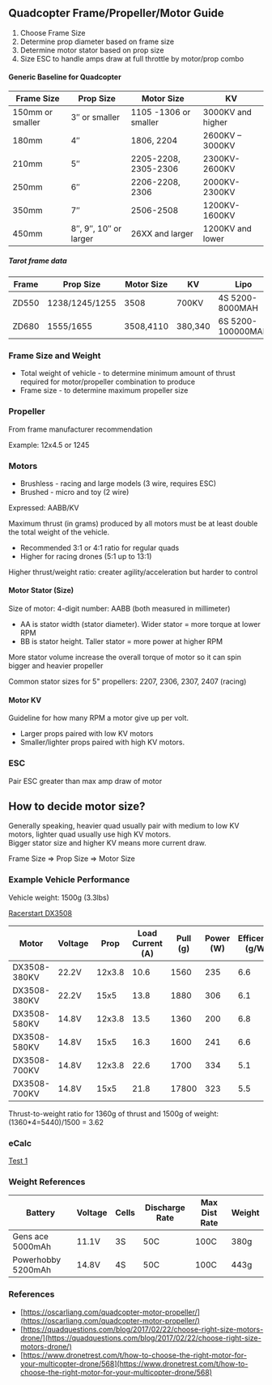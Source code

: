 
## Quadcopter Frame/Propeller/Motor Guide

1. Choose Frame Size
2. Determine prop diameter based on frame size
3. Determine motor stator based on prop size
4. Size ESC to handle amps draw at full throttle by motor/prop combo

#### Generic Baseline for Quadcopter

|  Frame Size | Prop Size |	Motor Size |	KV |
| - | - | - | - |
| 150mm or smaller |	3″ or smaller | 1105 -1306 or smaller |	3000KV and higher |
| 180mm |	4″ |	1806, 2204 |	2600KV – 3000KV | 
| 210mm |	5″ |	2205-2208, 2305-2306 |	2300KV-2600KV |
| 250mm |	6″ |	2206-2208, 2306 |	2000KV-2300KV |
| 350mm |	7″ |	2506-2508 |	1200KV-1600KV |
| 450mm |	8″, 9″, 10″ or larger |	26XX and larger |	1200KV and lower |

##### Tarot frame data

| Frame | Prop Size |	Motor Size |	KV | Lipo | ESC |
| - | - | - | - | - | - |
| ZD550 | 1238/1245/1255 | 3508 | 700KV | 4S 5200-8000MAH | 30-40A |
| ZD680 | 1555/1655 | 3508,4110 | 380,340 | 6S 5200-100000MAH | 30-40A |

### Frame Size and Weight

- Total weight of vehicle - to determine minimum amount of thrust required for motor/propeller combination to produce
- Frame size - to determine maximum propeller size

### Propeller

From frame manufacturer recommendation 

Example: 12x4.5 or 1245

### Motors

- Brushless - racing and large models (3 wire, requires ESC)
- Brushed - micro and toy (2 wire)

Expressed: AABB/KV

Maximum thrust (in grams) produced by all motors must be at least double the total weight of the vehicle.
- Recommended 3:1 or 4:1 ratio for regular quads
- Higher for racing drones (5:1 up to 13:1)

Higher thrust/weight ratio: creater agility/acceleration but harder to control

#### Motor Stator (Size)

Size of motor: 4-digit number: AABB (both measured in millimeter)
- AA is stator width (stator diameter).   Wider stator = more torque at lower RPM 
- BB is stator height.  Taller stator = more power at higher RPM

More stator volume increase the overall torque of motor so it can spin bigger and heavier propeller

Common stator sizes for 5" propellers: 2207, 2306, 2307, 2407 (racing)

#### Motor KV

Guideline for how many RPM a motor give up per volt.  

- Larger props paired with low KV motors
- Smaller/lighter props paired with high KV motors.

### ESC

Pair ESC greater than max amp draw of motor

## How to decide motor size?

Generally speaking, heavier quad usually pair with medium to low KV motors, lighter quad usually use high KV motors.  
Bigger stator size and higher KV means more current draw.  

Frame Size => Prop Size => Motor Size

### Example Vehicle Performance

Vehicle weight: 1500g (3.3lbs)  

[Racerstart DX3508](https://www.amazon.com/dp/B07B8FLJ14/?coliid=I3JAJLD3BIXDHN&colid=34H1UX4F57WK0&psc=1&ref_=lv_ov_lig_dp_it)  

| Motor | Voltage | Prop | Load Current (A) | Pull (g) | Power (W) |  Efficency (g/W) | Weight (g) |
| - | - | - | - | - | - | - | - |
| DX3508-380KV | 22.2V | 12x3.8 | 10.6 | 1560 | 235 | 6.6 | 98 |
| DX3508-380KV | 22.2V | 15x5 | 13.8 | 1880 | 306 | 6.1 | 98 |
| DX3508-580KV | 14.8V | 12x3.8 | 13.5 | 1360 | 200 | 6.8 | 98 |
| DX3508-580KV | 14.8V | 15x5 | 16.3 | 1600 | 241 | 6.6 | 98 |
| DX3508-700KV | 14.8V | 12x3.8 | 22.6 | 1700 | 334 | 5.1 | 98 |
| DX3508-700KV | 14.8V | 15x5 | 21.8 | 17800 | 323 | 5.5 | 98 |

Thrust-to-weight ratio for 1360g of thrust and 1500g of weight: (1360*4=5440)/1500 = 3.62 

### eCalc

[Test 1](https://ecalc.ch/xcoptercalc_mobile.php?ecalc&lang=en&rotornumber=4&config=flat&frame=400&tiltlimit=90&weight=850&calc=auw&elevation=500&airtemp=25&qnh=1013&chargestate=0&s=3&p=1&battdisc=0.85&esc=0&esccont=&escmax=&escri=&escweight=&motor=0&type=-1&cooling=good&gear=1&propeller=0&pconst=1.2&tconst=1.0&diameter=10&pitch=4.7&blades=2)

### Weight References

| Battery | Voltage | Cells | Discharge Rate | Max Dist Rate | Weight |
| - | - | - | - | - | - |
| Gens ace 5000mAh | 11.1V | 3S | 50C | 100C | 380g |
| Powerhobby 5200mAh | 14.8V | 4S | 50C | 100C | 443g |

### References

- [https://oscarliang.com/quadcopter-motor-propeller/](https://oscarliang.com/quadcopter-motor-propeller/)
- [https://quadquestions.com/blog/2017/02/22/choose-right-size-motors-drone/](https://quadquestions.com/blog/2017/02/22/choose-right-size-motors-drone/)
- [https://www.dronetrest.com/t/how-to-choose-the-right-motor-for-your-multicopter-drone/568](https://www.dronetrest.com/t/how-to-choose-the-right-motor-for-your-multicopter-drone/568)

